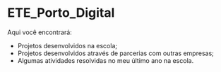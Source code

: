 # ETE_Porto_Digital

Aqui você encontrará:
- Projetos desenvolvidos na escola;
- Projetos desenvolvidos através de parcerias com outras empresas;
- Algumas atividades resolvidas no meu último ano na escola.
